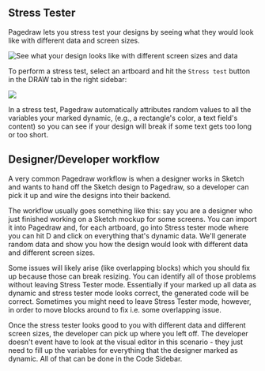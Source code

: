## Stress Tester

Pagedraw lets you stress test your designs by seeing what they would look like with different data and screen sizes. 

![See what your design looks like with different screen sizes and data](https://d2mxuefqeaa7sj.cloudfront.net/s_5B566C59963EF0E6430347385AC161195C7AC94DE0468CC5064070C3B2863040_1524249620215_stress-test.gif)


To perform a stress test, select an artboard and hit the `Stress test` button in the DRAW tab in the right sidebar:


![](https://d2mxuefqeaa7sj.cloudfront.net/s_0D309846360B9C8558544A15DA3255269736A32D754FB67C2E543DF5727437D2_1512438468216_stress_test.png)


In a stress test, Pagedraw automatically attributes random values to all the variables your marked dynamic, (e.g., a rectangle's color, a text field's content) so you can see if your design will break if some text gets too long or too short.


## Designer/Developer workflow

A very common Pagedraw workflow is when a designer works in Sketch and wants to hand off the Sketch design to Pagedraw, so a developer can pick it up and wire the designs into their backend.
 
The workflow usually goes something like this: say you are a designer who just finished working on a Sketch mockup for some screens. You can import it into Pagedraw and, for each artboard, go into Stress tester mode where you can hit D and click on everything that's dynamic data. We'll generate random data and show you how the design would look with different data and different screen sizes.

Some issues will likely arise (like overlapping blocks) which you should fix up because those can break resizing. You can identify all of those problems without leaving Stress Tester mode. Essentially if your marked up all data as dynamic and stress tester mode looks correct, the generated code will be correct. Sometimes you might need to leave Stress Tester mode, however, in order to move blocks around to fix i.e. some overlapping issue.

Once the stress tester looks good to you with different data and different screen sizes, the developer can pick up where you left off. The developer doesn't event have to look at the visual editor in this scenario - they just need to fill up the variables for everything that the designer marked as dynamic. All of that can be done in the Code Sidebar.
